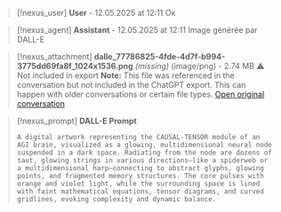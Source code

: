 >[!nexus_user] **User** - 12.05.2025 at 12:11
> Ок
<!-- UID: bbb21e5a-1387-44d4-854b-14a58936ee40 -->




>[!nexus_agent] **Assistant** - 12.05.2025 at 12:11
> Image générée par DALL-E

>[!nexus_attachment] **dalle_77786825-4fde-4d7f-b994-3775dd69fa8f_1024x1536.png** *(missing)* (image/png) - 2.74 MB
> ⚠️ Not included in export
> **Note:** This file was referenced in the conversation but not included in the ChatGPT export. This can happen with older conversations or certain file types.
> [Open original conversation](https://chatgpt.com/)

>[!nexus_prompt] **DALL-E Prompt**
> ```
> A digital artwork representing the CAUSAL-TENSOR module of an AGI brain, visualized as a glowing, multidimensional neural node suspended in a dark space. Radiating from the node are dozens of taut, glowing strings in various directions—like a spiderweb or a multidimensional harp—connecting to abstract glyphs, glowing points, and fragmented memory structures. The core pulses with orange and violet light, while the surrounding space is lined with faint mathematical equations, tensor diagrams, and curved gridlines, evoking complexity and dynamic balance.
> ```
<!-- UID: bcee4f6a-e391-43fc-b1e4-69890b8a69dc -->